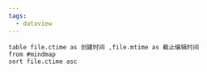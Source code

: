 ```yaml
---
tags:
  - dataview
---
```

```dataview
table file.ctime as 创建时间 ,file.mtime as 截止编辑时间
from #mindmap 
sort file.ctime asc
```